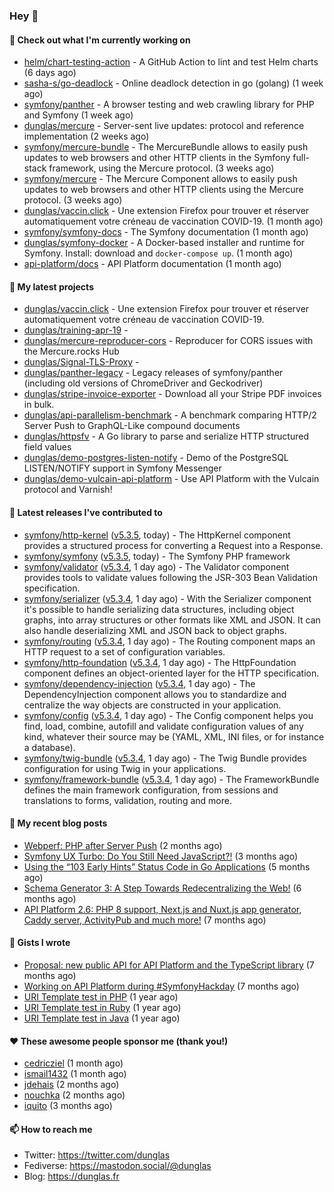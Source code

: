 ### Hey 👋

#### 👷 Check out what I'm currently working on

- [helm/chart-testing-action](https://github.com/helm/chart-testing-action) - A GitHub Action to lint and test Helm charts (6 days ago)
- [sasha-s/go-deadlock](https://github.com/sasha-s/go-deadlock) - Online deadlock detection in go (golang) (1 week ago)
- [symfony/panther](https://github.com/symfony/panther) - A browser testing and web crawling library for PHP and Symfony (1 week ago)
- [dunglas/mercure](https://github.com/dunglas/mercure) - Server-sent live updates: protocol and reference implementation (2 weeks ago)
- [symfony/mercure-bundle](https://github.com/symfony/mercure-bundle) - The MercureBundle allows to easily push updates to web browsers and other HTTP clients in the Symfony full-stack framework, using the Mercure protocol. (3 weeks ago)
- [symfony/mercure](https://github.com/symfony/mercure) - The Mercure Component allows to easily push updates to web browsers and other HTTP clients using the Mercure protocol. (3 weeks ago)
- [dunglas/vaccin.click](https://github.com/dunglas/vaccin.click) - Une extension Firefox pour trouver et réserver automatiquement votre créneau de vaccination COVID-19. (1 month ago)
- [symfony/symfony-docs](https://github.com/symfony/symfony-docs) - The Symfony documentation (1 month ago)
- [dunglas/symfony-docker](https://github.com/dunglas/symfony-docker) - A Docker-based installer and runtime for Symfony. Install: download and `docker-compose up`. (1 month ago)
- [api-platform/docs](https://github.com/api-platform/docs) - API Platform documentation (1 month ago)

#### 🌱 My latest projects

- [dunglas/vaccin.click](https://github.com/dunglas/vaccin.click) - Une extension Firefox pour trouver et réserver automatiquement votre créneau de vaccination COVID-19.
- [dunglas/training-apr-19](https://github.com/dunglas/training-apr-19) - 
- [dunglas/mercure-reproducer-cors](https://github.com/dunglas/mercure-reproducer-cors) - Reproducer for CORS issues with the Mercure.rocks Hub
- [dunglas/Signal-TLS-Proxy](https://github.com/dunglas/Signal-TLS-Proxy) - 
- [dunglas/panther-legacy](https://github.com/dunglas/panther-legacy) - Legacy releases of symfony/panther (including old versions of ChromeDriver and Geckodriver)
- [dunglas/stripe-invoice-exporter](https://github.com/dunglas/stripe-invoice-exporter) - Download all your Stripe PDF invoices in bulk.
- [dunglas/api-parallelism-benchmark](https://github.com/dunglas/api-parallelism-benchmark) - A benchmark comparing HTTP/2 Server Push to GraphQL-Like compound documents
- [dunglas/httpsfv](https://github.com/dunglas/httpsfv) - A Go library to parse and serialize HTTP structured field values
- [dunglas/demo-postgres-listen-notify](https://github.com/dunglas/demo-postgres-listen-notify) - Demo of the PostgreSQL LISTEN/NOTIFY support in Symfony Messenger
- [dunglas/demo-vulcain-api-platform](https://github.com/dunglas/demo-vulcain-api-platform) - Use API Platform with the Vulcain protocol and Varnish!

#### 🔭 Latest releases I've contributed to

- [symfony/http-kernel](https://github.com/symfony/http-kernel) ([v5.3.5](https://github.com/symfony/http-kernel/releases/tag/v5.3.5), today) - The HttpKernel component provides a structured process for converting a Request into a Response.
- [symfony/symfony](https://github.com/symfony/symfony) ([v5.3.5](https://github.com/symfony/symfony/releases/tag/v5.3.5), today) - The Symfony PHP framework
- [symfony/validator](https://github.com/symfony/validator) ([v5.3.4](https://github.com/symfony/validator/releases/tag/v5.3.4), 1 day ago) - The Validator component provides tools to validate values following the JSR-303 Bean Validation specification.
- [symfony/serializer](https://github.com/symfony/serializer) ([v5.3.4](https://github.com/symfony/serializer/releases/tag/v5.3.4), 1 day ago) - With the Serializer component it&#39;s possible to handle serializing data structures, including object graphs, into array structures or other formats like XML and JSON. It can also handle deserializing XML and JSON back to object graphs.
- [symfony/routing](https://github.com/symfony/routing) ([v5.3.4](https://github.com/symfony/routing/releases/tag/v5.3.4), 1 day ago) - The Routing component maps an HTTP request to a set of configuration variables.
- [symfony/http-foundation](https://github.com/symfony/http-foundation) ([v5.3.4](https://github.com/symfony/http-foundation/releases/tag/v5.3.4), 1 day ago) - The HttpFoundation component defines an object-oriented layer for the HTTP specification.
- [symfony/dependency-injection](https://github.com/symfony/dependency-injection) ([v5.3.4](https://github.com/symfony/dependency-injection/releases/tag/v5.3.4), 1 day ago) - The DependencyInjection component allows you to standardize and centralize the way objects are constructed in your application.
- [symfony/config](https://github.com/symfony/config) ([v5.3.4](https://github.com/symfony/config/releases/tag/v5.3.4), 1 day ago) - The Config component helps you find, load, combine, autofill and validate configuration values of any kind, whatever their source may be (YAML, XML, INI files, or for instance a database).
- [symfony/twig-bundle](https://github.com/symfony/twig-bundle) ([v5.3.4](https://github.com/symfony/twig-bundle/releases/tag/v5.3.4), 1 day ago) - The Twig Bundle provides configuration for using Twig in your applications.
- [symfony/framework-bundle](https://github.com/symfony/framework-bundle) ([v5.3.4](https://github.com/symfony/framework-bundle/releases/tag/v5.3.4), 1 day ago) - The FrameworkBundle defines the main framework configuration, from sessions and translations to forms, validation, routing and more.

#### 📜 My recent blog posts

- [Webperf: PHP after Server Push](http://feedproxy.google.com/~r/dunglas/~3/C_V5WfIfRFg/) (2 months ago)
- [Symfony UX Turbo: Do You Still Need JavaScript?!](http://feedproxy.google.com/~r/dunglas/~3/icLJBhKwqcY/) (3 months ago)
- [Using the “103 Early Hints” Status Code in Go Applications](http://feedproxy.google.com/~r/dunglas/~3/WDhgVmMJ2T0/) (5 months ago)
- [Schema Generator 3: A Step Towards Redecentralizing the Web!](http://feedproxy.google.com/~r/dunglas/~3/-eYprhFHaXA/) (6 months ago)
- [API Platform 2.6: PHP 8 support, Next.js and Nuxt.js app generator, Caddy server, ActivityPub and much more!](http://feedproxy.google.com/~r/dunglas/~3/X1dkcrZS-qU/) (7 months ago)

#### 📓 Gists I wrote

- [Proposal: new public API for API Platform and the TypeScript library](https://gist.github.com/4da2026f34bf7f18e1db955ef8a9b417) (7 months ago)
- [Working on API Platform during #SymfonyHackday](https://gist.github.com/3949272d40e6390cdd2850a4f312a02a) (7 months ago)
- [URI Template test in PHP](https://gist.github.com/5b10b586427cf66e78a968f82f80691a) (1 year ago)
- [URI Template test in Ruby](https://gist.github.com/ec793690f66167cb849c02284ecf748d) (1 year ago)
- [URI Template test in Java](https://gist.github.com/788b70312231d24e46d7632c634784f5) (1 year ago)

#### ❤️ These awesome people sponsor me (thank you!)

- [cedricziel](https://github.com/cedricziel) (1 month ago)
- [ismail1432](https://github.com/ismail1432) (1 month ago)
- [jdehais](https://github.com/jdehais) (2 months ago)
- [nouchka](https://github.com/nouchka) (2 months ago)
- [iquito](https://github.com/iquito) (3 months ago)

#### 📫 How to reach me

- Twitter: https://twitter.com/dunglas
- Fediverse: https://mastodon.social/@dunglas
- Blog: https://dunglas.fr
